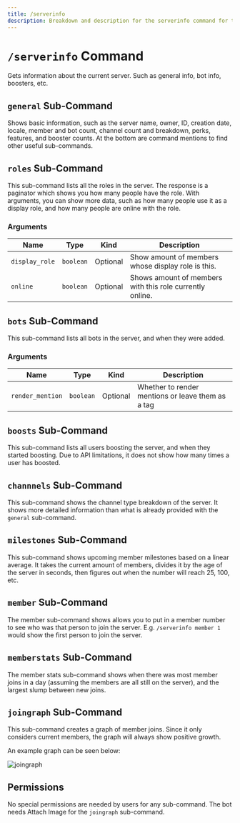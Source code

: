 ```yaml
---
title: /serverinfo
description: Breakdown and description for the serverinfo command for the Chewbotcca Discord bot
---
```


# `/serverinfo` Command

Gets information about the current server. Such as general info, bot info, boosters, etc.

## `general` Sub-Command

Shows basic information, such as the server name, owner, ID, creation date, locale, member and bot count, channel count and breakdown, perks, features, and booster counts. At the bottom are command mentions to find other useful sub-commands.

## `roles` Sub-Command

This sub-command lists all the roles in the server. The response is a paginator which shows you how many people have the role. With arguments, you can show more data, such as how many people use it as a display role, and how many people are online with the role.

### Arguments

| Name           | Type      | Kind     | Description                                              |
|----------------|-----------|----------|----------------------------------------------------------|
| `display_role` | `boolean` | Optional | Show amount of members whose display role is this.       |
| `online`       | `boolean` | Optional | Shows amount of members with this role currently online. |

## `bots` Sub-Command

This sub-command lists all bots in the server, and when they were added.

### Arguments

| Name             | Type      | Kind     | Description                                       |
|------------------|-----------|----------|---------------------------------------------------|
| `render_mention` | `boolean` | Optional | Whether to render mentions or leave them as a tag |

## `boosts` Sub-Command

This sub-command lists all users boosting the server, and when they started boosting. Due to API limitations, it does not show how many times a user has boosted.

## `channnels` Sub-Command

This sub-command shows the channel type breakdown of the server. It shows more detailed information than what is already provided with the `general` sub-command.

## `milestones` Sub-Command

This sub-command shows upcoming member milestones based on a linear average. It takes the current amount of members, divides it by the age of the server in seconds, then figures out when the number will reach 25, 100, etc.

## `member` Sub-Command

The member sub-command shows allows you to put in a member number to see who was that person to join the server.
E.g. `/serverinfo member 1` would show the first person to join the server.

## `memberstats` Sub-Command

The member stats sub-command shows when there was most member joins in a day (assuming the members are all still on the server), and the largest slump between new joins.

## `joingraph` Sub-Command

This sub-command creates a graph of member joins. Since it only considers current members, the graph will always show positive growth.

An example graph can be seen below:

![joingraph](https://cdn.chew.pro/imgs/3sERPVb.png)

## Permissions

No special permissions are needed by users for any sub-command. The bot needs Attach Image for the `joingraph` sub-command.
